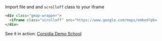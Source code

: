 Import file and and `scrolloff` class to your iframe

```html
<div class="gmap-wrapper">
  <iframe class="scrolloff" src="https://www.google.com/maps/embed?pb=!1m18!1m12!1m3!1d44754.55736493158!2d9.151166379101554!3d45.486726!2m3!1f0!2f0!3f0!3m2!1i1024!2i768!4f13.1!3m3!1m2!1s0x4786bfca7e8fb1cb%3A0xee8d99c9d153be98!2sCorsidia!5e0!3m2!1sit!2sit!4v1496947992608" width="600" height="450" frameborder="0" style="border:0" allowfullscreen></iframe>
</div>
```
See it in action: [Corsidia Demo School](https://corsidia.corsidia.com/)

